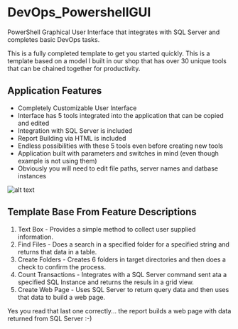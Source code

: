 # DevOps_PowershellGUI
PowerShell Graphical User Interface that integrates with SQL Server and completes basic DevOps tasks. 

This is a fully completed template to get you started quickly. This is a template based on a model I built in our shop that has over 30 unique tools that can be chained together for productivity. 

## Application Features
* Completely Customizable User Interface
* Interface has 5 tools integrated into the application that can be copied and edited
* Integration with SQL Server is included
* Report Building via HTML is included
* Endless possibilities with these 5 tools even before creating new tools
* Application built with parameters and switches in mind (even though example is not using them)
* Obviously you will need to edit file paths, server names and datbase instances

![alt text](https://github.com/FrostyDesigner/PowershellGraphicalUserInterface/blob/main/DevOpsPalette1.png)

## Template Base From Feature Descriptions
1. Text Box - Provides a simple method to collect user supplied information. 
2. Find Files - Does a search in a specified folder for a specified string and returns that data in a table.
3. Create Folders - Creates 6 folders in target directories and then does a check to confirm the process.
4. Count Transactions - Integrates with a SQL Server command sent ata a specified SQL Instance and returns the resuls in a grid view. 
5. Create Web Page - Uses SQL Server to return query data and then uses that data to build a web page.

Yes you read that last one correctly... the report builds a web page with data returned from SQL Server :-)
